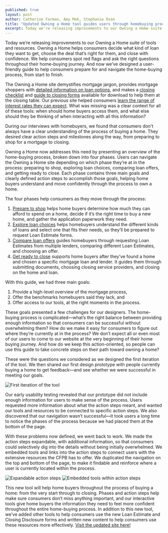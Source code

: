 ```yaml
---
published: true
layout: post
author: Catherine Farman, Amy Mok, Stephanie Osan
title: "Updated Owning a Home tool guides users through homebuying process"
excerpt: Today we’re releasing improvements to our Owning a Home suite of tools and resources. Owning a Home helps consumers decide what kind of loan they want to get, choose the deal that’s right for them, and close with confidence. We help consumers spot red flags and ask the right questions throughout their home-buying journey. And now we’ve designed a user-friendly guide to help consumers prepare for and navigate the home-buying process, from start to finish.
---
```


Today we’re releasing improvements to our Owning a Home suite of tools and resources. Owning a Home helps consumers decide what kind of loan they want to get, choose the deal that’s right for them, and close with confidence. We help consumers spot red flags and ask the right questions throughout their home-buying journey. And now we’ve designed a user-friendly guide to help consumers prepare for and navigate the home-buying process, from start to finish.

The Owning a Home site demystifies mortgage jargon, provides mortgage shoppers with [detailed information on loan options](http://www.consumerfinance.gov/owning-a-home/loan-options), and makes a [closing checklist](http://www.consumerfinance.gov/owning-a-home/resources/checklist_mortgage_closing.pdf) and [guide to closing forms](http://www.consumerfinance.gov/owning-a-home/resources/mortgage_closing_forms.pdf) available for download to help them at the closing table. Our previous site helped consumers [learn the range of interest rates they can expect](http://www.consumerfinance.gov/owning-a-home/explore-rates). What was missing was a clear context for all of these tools: when should home buyers access them, and what else should they be thinking of when interacting with all this information?

During our interviews with homebuyers, we found that consumers don't always have a clear understanding of the process of buying a home. They desired clear action steps and milestones along the way, from preparing to shop for a mortgage to closing. 

Owning a Home now addresses this need by presenting an overview of the home-buying process, broken down into four phases. Users can navigate the Owning a Home site depending on which phase they’re at in the process: preparing to shop, exploring loan choices, comparing loan offers, and getting ready to close. Each phase contains three main goals and clearly defined action steps to accomplish those goals, helping home buyers understand and move confidently through the process to own a home.

The four phases help consumers as they move through the process:

1. [Prepare to shop](http://www.consumerfinance.gov/owning-a-home/process/prepare/) helps home buyers determine how much they can afford to spend on a home, decide if it’s the right time to buy a new home, and gather the application paperwork they need.
2. [Explore loan choices](http://www.consumerfinance.gov/owning-a-home/process/explore/) helps homebuyers understand the different kinds of loans and select one that fits their needs, so they’ll be prepared to request Loan Estimate forms.
3. [Compare loan offers](http://www.consumerfinance.gov/owning-a-home/process/compare/) guides homebuyers through requesting Loan Estimates from multiple lenders, comparing different Loan Estimates, and choosing an offer.
4. [Get ready to close](http://www.consumerfinance.gov/owning-a-home/process/close/) supports home buyers after they’ve found a home and chosen a specific mortgage loan and lender. It guides them through submitting documents, choosing closing service providers, and  closing on the home and loan.

With this guide, we had three main goals: 

1. Provide a high-level overview of the mortgage process, 
2. Offer the benchmarks homebuyers said they lack, and 
3. Offer access to our tools, at the right moments in the process.

These goals presented a few challenges for our designers. The home-buying process is complicated—what’s the right balance between providing enough information so that consumers can be successful without overwhelming them? How do we make it easy for consumers to figure out where they’re currently at in the process? We don’t expect all or even most of our users to come to our website at the very beginning of their home buying journey. And how do we keep this action-oriented, so people can use this guide to take concrete steps on their path toward owning a home?

These were the questions we considered as we designed the first iteration of the tool. We then shared our first design prototype with people currently buying a home to get feedback—and see whether we were successful in meeting our goals. 

![First iteration of the tool](../../img/updated-oah-tool/image01.png)

Our early usability testing revealed that our prototype did not include enough information for users to make sense of the process. Users requested more information about what the action steps meant, and wanted our tools and resources to be connected to specific action steps. We also discovered that our navigation wasn’t successful—it took users a long time to notice the phases of the process because we had placed them at the bottom of the page. 

With these problems now defined, we went back to work. We made the action steps expandable, with additional information, so that consumers could selectively dig into the details without being initially overwhelmed. We embedded tools and links into the action steps to connect users with the extensive resources the CFPB has to offer. We duplicated the navigation on the top and bottom of the page, to make it findable and reinforce where a user is currently located within the process. 

![Expandable action steps](../../img/updated-oah-tool/image00.png)
![Embedded tools within action steps](../../img/updated-oah-tool/image02.png)

This new tool will help home buyers throughout the process of buying a home: from the very start through to closing. Phases and action steps help make sure consumers don’t miss anything important, and our interactive tools give home buyers the information they need to feel more confident throughout the entire home-buying process. In addition to this new tool, we’ve added other tools to help consumers use the new Loan Estimate and Closing Disclosure forms and written new content to help consumers use these resources more effectively. [Visit the updated site here!](http://consumerfinance.gov/owning-a-home)
